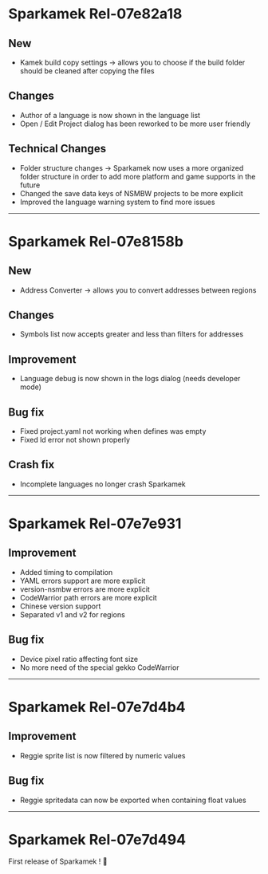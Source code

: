 # Sparkamek Rel-07e82a18

## New
- Kamek build copy settings -> allows you to choose if the build folder should be cleaned after copying the files

## Changes
- Author of a language is now shown in the language list
- Open / Edit Project dialog has been reworked to be more user friendly

## Technical Changes
- Folder structure changes -> Sparkamek now uses a more organized folder structure in order to add more platform and game supports in the future
- Changed the save data keys of NSMBW projects to be more explicit
- Improved the language warning system to find more issues

--------------------------------

# Sparkamek Rel-07e8158b

## New
- Address Converter -> allows you to convert addresses between regions

## Changes
- Symbols list now accepts greater and less than filters for addresses

## Improvement
- Language debug is now shown in the logs dialog (needs developer mode)

## Bug fix
- Fixed project.yaml not working when defines was empty
- Fixed ld error not shown properly

## Crash fix
- Incomplete languages no longer crash Sparkamek

--------------------------------

# Sparkamek Rel-07e7e931

## Improvement
- Added timing to compilation
- YAML errors support are more explicit
- version-nsmbw errors are more explicit
- CodeWarrior path errors are more explicit
- Chinese version support
- Separated v1 and v2 for regions

## Bug fix
- Device pixel ratio affecting font size
- No more need of the special gekko CodeWarrior

--------------------------------

# Sparkamek Rel-07e7d4b4

## Improvement
- Reggie sprite list is now filtered by numeric values

## Bug fix
- Reggie spritedata can now be exported when containing float values

--------------------------------

# Sparkamek Rel-07e7d494

First release of Sparkamek ! 🥳
